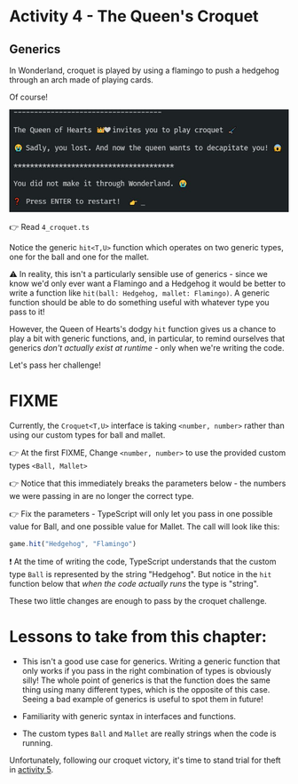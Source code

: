 # Activity 4 - The Queen's Croquet

## Generics

In Wonderland, croquet is played by using a flamingo to push a hedgehog through an arch made of playing cards.

Of course!

![Play Croquet](../images/croquet.jpg)

👉 Read `4_croquet.ts`

Notice the generic `hit<T,U>` function which operates on two generic types, one for the ball and one for the mallet.

⚠ In reality, this isn't a particularly sensible use of generics - since we know we'd only ever want a Flamingo and a Hedgehog it would be better to write a function like `hit(ball: Hedgehog, mallet: Flamingo)`. A generic function should be able to do something useful with whatever type you pass to it!

However, the Queen of Hearts's dodgy `hit` function gives us a chance to play a bit with generic functions, and, in particular, to remind ourselves that generics _don't actually exist at runtime_ - only when we're writing the code.

Let's pass her challenge!

# FIXME

Currently, the `Croquet<T,U>` interface is taking `<number, number>` rather than using our custom types for ball and mallet.

👉 At the first FIXME, Change `<number, number>` to use the provided custom types `<Ball, Mallet>`

👉 Notice that this immediately breaks the parameters below - the numbers we were passing in are no longer the correct type.

👉 Fix the parameters - TypeScript will only let you pass in one possible value for Ball, and one possible value for Mallet. The call will look like this:

```JavaScript
game.hit("Hedgehog", "Flamingo")
```

❗ At the time of writing the code, TypeScript understands that the custom type `Ball` is represented by the string "Hedgehog". But notice in the `hit` function below that _when the code actually runs_ the type is "string".

These two little changes are enough to pass by the croquet challenge.

# Lessons to take from this chapter:

-   This isn't a good use case for generics. Writing a generic function that only works if you pass in the right combination of types is obviously silly! The whole point of generics is that the function does the same thing using many different types, which is the opposite of this case. Seeing a bad example of generics is useful to spot them in future!

-   Familiarity with generic syntax in interfaces and functions.

-   The custom types `Ball` and `Mallet` are really strings when the code is running.

Unfortunately, following our croquet victory, it's time to stand trial for theft in [activity 5](./activity_5.md).
